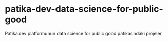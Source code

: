# patika-dev-data-science-for-public-good
Patika.dev platformunun data science for public good patikasındaki projeler
